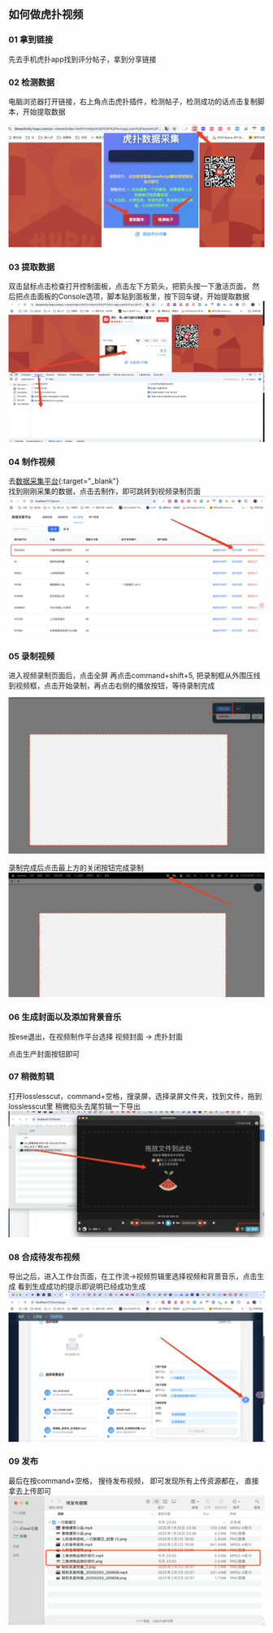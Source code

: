 
## 如何做虎扑视频

### 01 拿到链接
先去手机虎扑app找到评分帖子，拿到分享链接

### 02 检测数据
电脑浏览器打开链接，右上角点击虎扑插件，检测帖子，检测成功的话点击复制脚本，开始提取数据

![](2025-08-23-22-37-37.png)

### 03 提取数据
双击鼠标点击检查打开控制面板，点击左下方箭头，把箭头按一下激活页面，
然后把点击面板的Console选项，脚本贴到面板里，按下回车键，开始提取数据
![](2025-08-23-22-41-46.png)

### 04 制作视频
去[数据采集平台](http://localhost:5173/posts){:target="_blank"}  
找到刚刚采集的数据，点击去制作，即可跳转到视频录制页面
![](2025-08-23-22-49-26.png)

### 05 录制视频
进入视频录制页面后，点击全屏
再点击command+shift+5, 把录制框从外围压线到视频框，点击开始录制，再点击右侧的播放按钮，等待录制完成

![](2025-08-23-23-10-45.png)

录制完成后点击最上方的关闭按钮完成录制
![](2025-08-23-23-13-03.png)

### 06 生成封面以及添加背景音乐

按ese退出，在视频制作平台选择 视频封面 -> 虎扑封面

点击生产封面按钮即可

### 07 稍微剪辑

打开losslesscut，command+空格，搜录屏，选择录屏文件夹，找到文件，拖到losslesscut里
稍微掐头去尾剪辑一下导出
![](2025-08-23-23-53-46.png)

### 08 合成待发布视频
导出之后，进入工作台页面，在工作流->视频剪辑里选择视频和背景音乐，点击生成
看到生成成功的提示即说明已经成功生成
![](2025-08-23-23-50-17.png)

### 09 发布
最后在按command+空格， 搜待发布视频， 即可发现所有上传资源都在， 直接拿去上传即可
![](2025-08-23-23-56-51.png)

